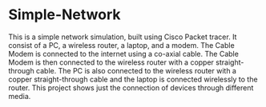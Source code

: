 # Simple-Network
This is a simple network simulation, built using Cisco Packet tracer. It consist of a PC, a wireless router, a laptop, and a modem.
The Cable Modem is connected to the internet using a co-axial cable. 
The Cable Modem is then connected to the wireless router with a copper straight-through cable.
The PC is also connected to the wireless router with a copper straight-through cable and the laptop is connected wirelessly to the router. 
This project shows just the connection of devices through different media.

